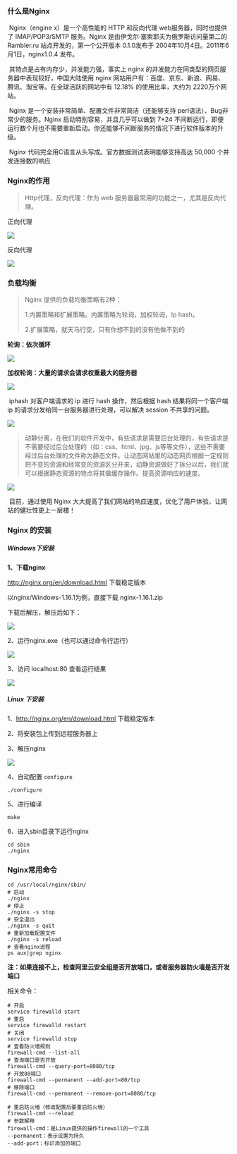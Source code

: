 ### 什么是Nginx

​	Nginx（engine x）是一个高性能的 HTTP 和反向代理 web服务器，同时也提供了 IMAP/POP3/SMTP 服务。Nginx 是由伊戈尔·塞索耶夫为俄罗斯访问量第二的 Rambler.ru 站点开发的，第一个公开版本 0.1.0发布于 2004年10月4日。2011年6月1日，nginx1.0.4 发布。

​	其特点是占有内存少，并发能力强，事实上 nginx 的并发能力在同类型的网页服务器中表现较好，中国大陆使用 nginx 网站用户有：百度、京东、新浪、网易、腾讯、淘宝等。在全球活跃的网站中有 12.18% 的使用比率，大约为 2220万个网站。

​	Nginx 是一个安装非常简单、配置文件非常简洁（还能够支持 perl语法）、Bug非常少的服务。Nginx 启动特别容易，并且几乎可以做到 7*24 不间断运行，即便运行数个月也不需要重新启动。你还能够不间断服务的情况下进行软件版本的升级。

​	Nginx 代码完全用C语言从头写成。官方数据测试表明能够支持高达 50,000 个并发连接数的响应

### Nginx的作用

> Http代理，反向代理：作为 web 服务器最常用的功能之一，尤其是反向代理。

正向代理

![](http://zhaocan.fym233.cn/20210128132107.png)

反向代理

![](http://zhaocan.fym233.cn/20210128132108.png)

### 负载均衡

> Nginx 提供的负载均衡策略有2种：
>
> 1.内置策略和扩展策略。内置策略为轮询，加权轮询，Ip hash。
>
> 2.扩展策略，就天马行空，只有你想不到的没有他做不到的

**轮询：依次循环**

![](http://zhaocan.fym233.cn/20210128132729.png)



**加权轮询：大量的请求会请求权重最大的服务器**

![](http://zhaocan.fym233.cn/20210128132730.png)

​	iphash 对客户端请求的 ip 进行 hash 操作，然后根据 hash 结果将同一个客户端 ip 的请求分发给同一台服务器进行处理，可以解决 session 不共享的问题。

![](http://zhaocan.fym233.cn/20210128133710.png)

> 动静分离，在我们的软件开发中，有些请求是需要后台处理的，有些请求是不需要经过后台处理的（如：css、html、jpg、js等等文件），这些不需要经过后台处理的文件称为静态文件。让动态网站里的动态网页根据一定规则把不变的资源和经常变的资源区分开来，动静资源做好了拆分以后，我们就可以根据静态资源的特点将其做缓存操作。提高资源响应的速度。

![](http://zhaocan.fym233.cn/20210128133711.png)

​	目前，通过使用 Nginx 大大提高了我们网站的响应速度，优化了用户体验，让网站的健壮性更上一层楼！

### Nginx 的安装

##### Windows下安装

**1、下载nginx**

http://nginx.org/en/download.html 下载稳定版本

以nginx/Windows-1.16.1为例，直接下载 nginx-1.16.1.zip

下载后解压，解压后如下：

![](http://zhaocan.fym233.cn/20210128135431.png)

2、运行nginx.exe（也可以通过命令行运行）

![](http://zhaocan.fym233.cn/20210128135433.png)

3、访问 localhost:80 查看运行结果

![](http://zhaocan.fym233.cn/20210128135432.png)

##### Linux 下安装

1、http://nginx.org/en/download.html 下载稳定版本

2、将安装包上传到远程服务器上

3、解压nginx

![](http://zhaocan.fym233.cn/20210128140851.png)

4、自动配置 `configure`

```shell
./configure
```

5、进行编译

```shell
make
```

6、进入sbin目录下运行nginx

```shell
cd sbin
./nginx
```

### Nginx常用命令

```shell
cd /usr/local/nginx/sbin/
# 启动
./nginx	
# 停止
./nginx -s stop
# 安全退出
./nginx -s quit
# 重新加载配置文件
./nginx -s reload
# 查看nginx进程
ps aux|grep nginx
```

**注：如果连接不上，检查阿里云安全组是否开放端口，或者服务器防火墙是否开发端口**

相关命令：

```shell
# 开启
service firewalld start
# 重启
service firewalld restart
# 关闭
service firewalld stop
# 查看防火墙规则
firewall-cmd --list-all
# 查询端口是否开放
firewall-cmd --query-port=8080/tcp
# 开放80端口
firewall-cmd --permanent --add-port=80/tcp
# 移除端口
firewall-cmd --permanent --remove-port=8080/tcp

# 重启防火墙（修改配置后要重启防火墙）
firewall-cmd --reload
# 参数解释
firewall-cmd：是Linux提供的操作firewall的一个工具
--permanent：表示设置为持久
--add-port：标识添加的端口
```

